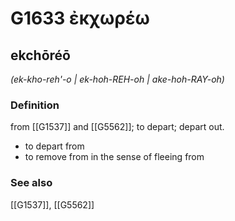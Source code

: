 # G1633 ἐκχωρέω

## ekchōréō

_(ek-kho-reh'-o | ek-hoh-REH-oh | ake-hoh-RAY-oh)_

### Definition

from [[G1537]] and [[G5562]]; to depart; depart out.

- to depart from
- to remove from in the sense of fleeing from

### See also

[[G1537]], [[G5562]]

